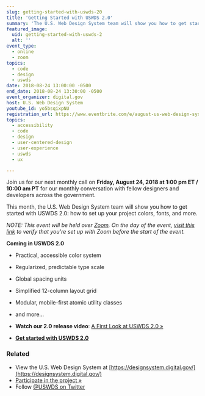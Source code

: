 ```yaml
---
slug: getting-started-with-uswds-20
title: 'Getting Started with USWDS 2.0'
summary: 'The U.S. Web Design System team will show you how to get started with USWDS 2.0: how to set up your project colors, fonts, and more.'
featured_image:
  uid: getting-started-with-uswds-2
  alt: ''
event_type:
  - online
  - zoom
topics:
  - code
  - design
  - uswds
date: 2018-08-24 13:00:00 -0500
end_date: 2018-08-24 13:30:00 -0500
event_organizer: digital.gov
host: U.S. Web Design System
youtube_id: yo5bsqixpNU
registration_url: https://www.eventbrite.com/e/august-us-web-design-system-monthly-call-getting-started-with-uswds-20-tickets-47179708779
topics:
  - accessibility
  - code
  - design
  - user-centered-design
  - user-experience
  - uswds
  - ux

---
```


Join us for our next monthly call on **Friday, August 24, 2018 at 1:00 pm ET / 10:00 am PT** for our monthly conversation with fellow designers and developers across the government.

This month, the U.S. Web Design System team will show you how to get started with USWDS 2.0: how to set up your project colors, fonts, and more.

_NOTE: This event will be held over [Zoom](https://zoom.us/j/350777429). On the day of the event, [visit this link](https://zoom.us/j/350777429) to verify that you're set up with Zoom before the start of the event._

**Coming in USWDS 2.0**

- Practical, accessible color system
- Regularized, predictable type scale
- Global spacing units
- Simplified 12-column layout grid
- Modular, mobile-first atomic utility classes
- and more...

- **Watch our 2.0 release video**: [A First Look at USWDS 2.0 »](https://digital.gov/event/2018/07/06/a-first-look-at-uswds-20/)
- [**Get started with USWDS 2.0**](https://v2.designsystem.digital.gov/)


### Related

- View the U.S. Web Design System at [https://designsystem.digital.gov/](https://designsystem.digital.gov/)
- [Participate in the project »](https://github.com/uswds/uswds)
- Follow [@USWDS on Twitter](https://twitter.com/uswds)

